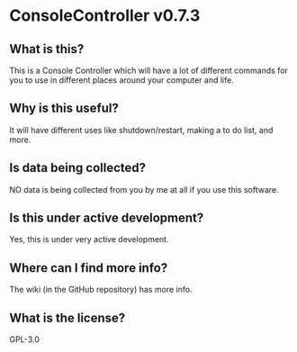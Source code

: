 # ConsoleController v0.7.3
## What is this?
This is a Console Controller which will have a lot of different commands for you to use in different places around your computer and life.
## Why is this useful?
It will have different uses like shutdown/restart, making a to do list, and more.
## Is data being collected?
NO data is being collected from you by me at all if you use this software.
## Is this under active development?
Yes, this is under very active development.
## Where can I find more info?
The wiki (in the GitHub repository) has more info.
## What is the license?
GPL-3.0
